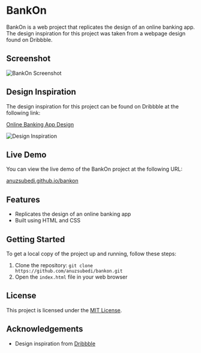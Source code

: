 # BankOn

BankOn is a web project that replicates the design of an online banking app. The design inspiration for this project was taken from a webpage design found on Dribbble.

## Screenshot

![BankOn Screenshot](https://i.imgur.com/L3Sf0lS.png)

## Design Inspiration

The design inspiration for this project can be found on Dribbble at the following link:

[Online Banking App Design](https://dribbble.com/shots/18852441-Online-Banking-App-Design)

![Design Inspiration](https://cdn.dribbble.com/userupload/3161675/file/original-1180ca7e5f0fad9505c763ece4d27de6.png?resize=2048x1536)

## Live Demo

You can view the live demo of the BankOn project at the following URL:

[anuzsubedi.github.io/bankon](https://anuzsubedi.github.io/bankon)

## Features

- Replicates the design of an online banking app
- Built using HTML and CSS

## Getting Started

To get a local copy of the project up and running, follow these steps:

1. Clone the repository: `git clone https://github.com/anuzsubedi/bankon.git`
2. Open the `index.html` file in your web browser

## License

This project is licensed under the [MIT License](LICENSE).

## Acknowledgements

- Design inspiration from [Dribbble](https://dribbble.com/)
